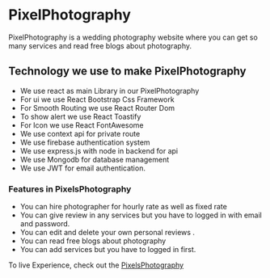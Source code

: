 # PixelPhotography

PixelPhotography is a wedding photography website where you can get so many services and read free blogs about photography.

## Technology we use to make PixelPhotography

- We use react as main Library in our PixelPhotography
- For ui we use React Bootstrap Css Framework
- For Smooth Routing we use React Router Dom
- To show alert we use React Toastify
- For Icon we use React FontAwesome
- We use context api for private route
- We use firebase authentication system
- We use express.js with node in backend for api
- We use Mongodb for database management
- We use JWT for email authentication.



### Features in PixelsPhotography

- You can hire photographer for hourly rate as well as fixed rate
- You can give review in any services but you have to logged in with email and password.
- You can edit and delete your own personal reviews .
- You can read free blogs about photography
- You can add services but you have to logged in first.


To live Experience, check out the [PixelsPhotography]()
